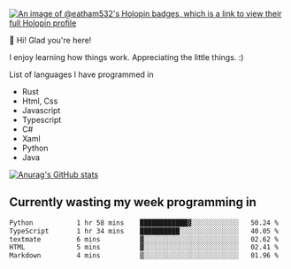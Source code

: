 [![An image of @eatham532's Holopin badges, which is a link to view their full Holopin profile](https://holopin.me/eatham532)](https://holopin.io/@eatham532)


👋 Hi! Glad you're here!

I enjoy learning how things work. Appreciating the little things. :)


List of languages I have programmed in
- Rust
- Html, Css
- Javascript
- Typescript
- C#
- Xaml
- Python
- Java

[![Anurag's GitHub stats](https://github-readme-stats.vercel.app/api?username=Eatham532&theme=dark)](https://github.com/anuraghazra/github-readme-stats)


## Currently wasting my week programming in
<!--START_SECTION:waka-->

```txt
Python           1 hr 58 mins    ████████████▓░░░░░░░░░░░░   50.24 %
TypeScript       1 hr 34 mins    ██████████░░░░░░░░░░░░░░░   40.05 %
textmate         6 mins          ▓░░░░░░░░░░░░░░░░░░░░░░░░   02.62 %
HTML             5 mins          ▓░░░░░░░░░░░░░░░░░░░░░░░░   02.41 %
Markdown         4 mins          ▒░░░░░░░░░░░░░░░░░░░░░░░░   01.96 %
```

<!--END_SECTION:waka-->
